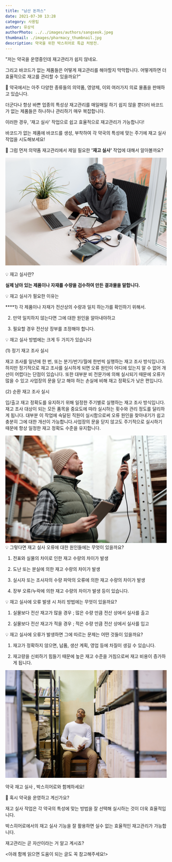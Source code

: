```yaml
---
title: "남산 돈까스"
date: 2021-07-30 13:28
category: 사용팁
author: 유상석
authorPhoto: ../../images/authors/sangseok.jpeg
thumbnail: ./images/pharmacy_thumbnail.jpg
description: 약국을 위한 박스히어로 특급 처방전.
---
```


"저는 약국을 운영중인데 재고관리가 쉽지 않네요.

그리고 바코드가 없는 제품들은 어떻게 재고관리를 해야할지 막막합니다. 어떻게하면 더 효율적으로 재고를 관리할 수 있을까요?"

💊 약국에서는 아주 다양한 종류들의 의약품, 영양제, 이외 여러가지 의료 물품을 판매하고 있습니다.

더군다나 항상 바쁜 업종의 특성상 재고관리를 매일매일 하기 쉽지 않을 뿐더러 바코드가 없는 제품들은 하나하나 관리하기 매우 복잡합니다.

이러한 경우, '재고 실사' 작업으로 쉽고 효율적으로 재고관리가 가능합니다!

바코드가 없는 제품에 바코드를 생성, 부착하여 각 약국의 특성에 맞는 주기에 재고 실사 작업을 시도해보세요!

💊 그럼 먼저 의약품 재고관리에서 제일 필요한 **'재고 실사'** 작업에 대해서 알아볼까요?

![의사](./images/doctor.jpg)

💡 재고 실사란?

**실제 남아 있는 제품이나 자재를 수량을 검수하여 만든 결과물을 말합니다.**

💡 재고 실사가 필요한 이유는

\*\*\*\*1) 각 제품이나 자재가 전산상의 수량과 일치 하는가를 확인하기 위해서.

2. 만약 일치하지 않는다면 그에 대한 원인을 알아내야하고

3. 필요할 경우 전산상 장부를 조정해야 합니다.

💡 재고 실사 방법에는 크게 두 가지가 있습니다

(1) 정기 재고 조사 실시

재고 조사를 일년에 한 번, 또는 분기/반기/월에 한번씩 실행하는 재고 조사 방식입니다. 하지만 정기적으로 재고 조사를 실시하게 되면 오류 원인이 어디에 있는지 알 수 없어 개선이 어렵다는 단점이 있습니다. 또한 대부분 비 전문가에 의해 실시되기 때문에 오류가 많을 수 있고 사업장의 문을 닫고 해야 하는 손실에 비해 재고 정확도가 낮은 편입니다.

(2) 순환 재고 조사 실시

입/출고 재고 정확도를 유지하기 위해 일정한 주기별로 실행하는 재고 조사 방식입니다. 재고 조사 대상이 되는 모든 품목을 중요도에 따라 실시하는 횟수와 관리 정도를 달리하게 됩니다. 대부분 이 작업에 숙달된 직원이 실시함으로써 오류 원인을 찾아내기가 쉽고 충분히 그에 대한 개선이 가능합니다.사업장의 문을 닫지 않고도 주기적으로 실시하기 때문에 항상 일정한 재고 정확도 수준을 유지합니다.

![스캐너](./images/scanner.jpg)
💡 그렇다면 재고 실사 오류에 대한 원인들에는 무엇이 있을까요?

1. 전표와 실물의 차이로 인한 재고 수량의 차이가 발생

2. 도난 또는 분실에 의한 재고 수량의 차이가 발생

3. 실시자 또는 조사자의 수량 파악의 오류에 의한 재고 수량의 차이가 발생

4. 장부 오류/누락에 의한 재고 수량의 차이가 발생 등이 있습니다.

💡 재고 실사에 오류 발생 시 처리 방법에는 무엇이 있을까요?

1. 실물보다 전산 재고가 많을 경우 ; 많은 수량 만큼 전산 상에서 실사를 출고

2. 실물보다 전산 재고가 적을 경우 ; 적은 수량 만큼 전산 상에서 실사를 입고

💡 재고 실사에 오류가 발생하면 그에 따르는 문제는 어떤 것들이 있을까요?

1. 재고가 정확하지 않으면, 납품, 생산 계획, 영업 등에 차질이 생길 수 있습니다.

2. 재고량을 신뢰하기 힘들기 때문에 높은 재고 수준을 거침으로써 재고 비용이 증가하게 됩니다.

![스캐너](./images/thinking.jpg)

약국 재고 실사 , 박스히어로와 함께하세요!

💊 혹시 약국을 운영하고 계신가요?

재고 실사 작업은 각 약국의 특성에 맞는 방법을 잘 선택해 실시하는 것이 더욱 효율적입니다.

박스히어로에서의 재고 실사 기능을 잘 활용하면 실수 없는 효율적인 재고관리가 가능합니다.

재고관리는 곧 자산이라는 거 알고 계시죠?

<아래 함께 읽으면 도움이 되는 글도 꼭 참고해주세요!>
